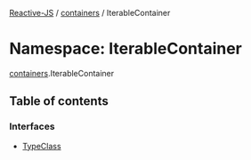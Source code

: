 [Reactive-JS](../README.md) / [containers](containers.md) / IterableContainer

# Namespace: IterableContainer

[containers](containers.md).IterableContainer

## Table of contents

### Interfaces

- [TypeClass](../interfaces/containers.IterableContainer.TypeClass.md)
